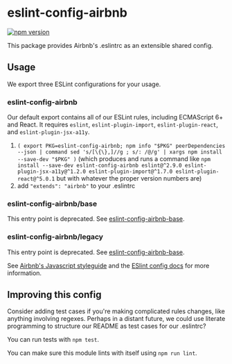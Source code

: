 # eslint-config-airbnb

[![npm version](https://badge.fury.io/js/eslint-config-airbnb.svg)](http://badge.fury.io/js/eslint-config-airbnb)

This package provides Airbnb's .eslintrc as an extensible shared config.

## Usage

We export three ESLint configurations for your usage.

### eslint-config-airbnb

Our default export contains all of our ESLint rules, including ECMAScript 6+ and React. It requires `eslint`, `eslint-plugin-import`, `eslint-plugin-react`, and `eslint-plugin-jsx-a11y`.

1. `(
  export PKG=eslint-config-airbnb;
  npm info "$PKG" peerDependencies --json | command sed 's/[\{\},]//g ; s/: /@/g' | xargs npm install --save-dev "$PKG"
)` (which produces and runs a command like `npm install --save-dev eslint-config-airbnb eslint@^2.9.0 eslint-plugin-jsx-a11y@^1.2.0 eslint-plugin-import@^1.7.0 eslint-plugin-react@^5.0.1` but with whatever the proper version numbers are)
2. add `"extends": "airbnb"` to your .eslintrc

### eslint-config-airbnb/base

This entry point is deprecated. See [eslint-config-airbnb-base](https://npmjs.com/eslint-config-airbnb-base).

### eslint-config-airbnb/legacy

This entry point is deprecated. See [eslint-config-airbnb-base](https://npmjs.com/eslint-config-airbnb-base).

See [Airbnb's Javascript styleguide](https://github.com/airbnb/javascript) and
the [ESlint config docs](http://eslint.org/docs/user-guide/configuring#extending-configuration-files)
for more information.

## Improving this config

Consider adding test cases if you're making complicated rules changes, like anything involving regexes. Perhaps in a distant future, we could use literate programming to structure our README as test cases for our .eslintrc?

You can run tests with `npm test`.

You can make sure this module lints with itself using `npm run lint`.
